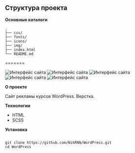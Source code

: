 ## Структура проекта

**Основные каталоги**

```
.
├── css/
├── fonts/
├── icons/
├── img/
├── index.html
└── README.md

```

=======

![Интерфейс сайта](./src/screenshots/screenshot1.png)
![Интерфейс сайта](./src/screenshots/screenshot2.png)
![Интерфейс сайта](./src/screenshots/screenshot3.png)
![Интерфейс сайта](./src/screenshots/screenshot4.png)
![Интерфейс сайта](./src/screenshots/screenshot5.png)

**О проекте**

Сайт рекламы курсов WordPress. Верстка.

**Технологии**

- HTML
- SCSS

**Установка**

```

git clone https://github.com/NikRNN/WordPress.git
cd WordPress

```
